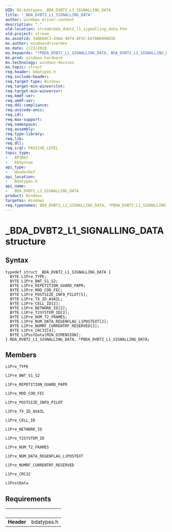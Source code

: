 ```yaml
---
UID: NS:bdatypes._BDA_DVBT2_L1_SIGNALLING_DATA
title: "_BDA_DVBT2_L1_SIGNALLING_DATA"
author: windows-driver-content
description: "."
old-location: stream\bda_dvbt2_l1_signalling_data.htm
old-project: stream
ms.assetid: 34BD68C3-446A-4074-8F5C-E670BE09083A
ms.author: windowsdriverdev
ms.date: 2/23/2018
ms.keywords: "*PBDA_DVBT2_L1_SIGNALLING_DATA, BDA_DVBT2_L1_SIGNALLING_DATA, BDA_DVBT2_L1_SIGNALLING_DATA structure [Streaming Media Devices], PBDA_DVBT2_L1_SIGNALLING_DATA, PBDA_DVBT2_L1_SIGNALLING_DATA structure pointer [Streaming Media Devices], _BDA_DVBT2_L1_SIGNALLING_DATA, bdatypes/BDA_DVBT2_L1_SIGNALLING_DATA, bdatypes/PBDA_DVBT2_L1_SIGNALLING_DATA, stream.bda_dvbt2_l1_signalling_data"
ms.prod: windows-hardware
ms.technology: windows-devices
ms.topic: struct
req.header: bdatypes.h
req.include-header: 
req.target-type: Windows
req.target-min-winverclnt: 
req.target-min-winversvr: 
req.kmdf-ver: 
req.umdf-ver: 
req.ddi-compliance: 
req.unicode-ansi: 
req.idl: 
req.max-support: 
req.namespace: 
req.assembly: 
req.type-library: 
req.lib: 
req.dll: 
req.irql: PASSIVE_LEVEL
topic_type:
-	APIRef
-	kbSyntax
api_type:
-	HeaderDef
api_location:
-	Bdatypes.h
api_name:
-	BDA_DVBT2_L1_SIGNALLING_DATA
product: Windows
targetos: Windows
req.typenames: BDA_DVBT2_L1_SIGNALLING_DATA, *PBDA_DVBT2_L1_SIGNALLING_DATA
---
```


# _BDA_DVBT2_L1_SIGNALLING_DATA structure


## Syntax
````
typedef struct _BDA_DVBT2_L1_SIGNALLING_DATA {
  BYTE L1Pre_TYPE;
  BYTE L1Pre_BWT_S1_S2;
  BYTE L1Pre_REPETITION_GUARD_PAPR;
  BYTE L1Pre_MOD_COD_FEC;
  BYTE L1Pre_POSTSIZE_INFO_PILOT[5];
  BYTE L1Pre_TX_ID_AVAIL;
  BYTE L1Pre_CELL_ID[2];
  BYTE L1Pre_NETWORK_ID[2];
  BYTE L1Pre_T2SYSTEM_ID[2];
  BYTE L1Pre_NUM_T2_FRAMES;
  BYTE L1Pre_NUM_DATA_REGENFLAG_L1POSTEXT[2];
  BYTE L1Pre_NUMRF_CURRENTRF_RESERVED[2];
  BYTE L1Pre_CRC32[4];
  BYTE L1PostData[MIN_DIMENSION];
} BDA_DVBT2_L1_SIGNALLING_DATA, *PBDA_DVBT2_L1_SIGNALLING_DATA;
````

## Members


`L1Pre_TYPE`



`L1Pre_BWT_S1_S2`



`L1Pre_REPETITION_GUARD_PAPR`



`L1Pre_MOD_COD_FEC`



`L1Pre_POSTSIZE_INFO_PILOT`



`L1Pre_TX_ID_AVAIL`



`L1Pre_CELL_ID`



`L1Pre_NETWORK_ID`



`L1Pre_T2SYSTEM_ID`



`L1Pre_NUM_T2_FRAMES`



`L1Pre_NUM_DATA_REGENFLAG_L1POSTEXT`



`L1Pre_NUMRF_CURRENTRF_RESERVED`



`L1Pre_CRC32`



`L1PostData`




## Requirements
| &nbsp; | &nbsp; |
| ---- |:---- |
| **Header** | bdatypes.h |